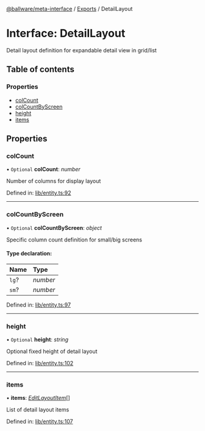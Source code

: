 [@ballware/meta-interface](../README.md) / [Exports](../modules.md) / DetailLayout

# Interface: DetailLayout

Detail layout definition for expandable detail view in grid/list

## Table of contents

### Properties

- [colCount](detaillayout.md#colcount)
- [colCountByScreen](detaillayout.md#colcountbyscreen)
- [height](detaillayout.md#height)
- [items](detaillayout.md#items)

## Properties

### colCount

• `Optional` **colCount**: *number*

Number of columns for display layout

Defined in: [lib/entity.ts:92](https://github.com/ballware/ballware-client/blob/69c8328/libs/meta-interface/src/lib/entity.ts#L92)

___

### colCountByScreen

• `Optional` **colCountByScreen**: *object*

Specific column count definition for small/big screens

#### Type declaration:

Name | Type |
:------ | :------ |
`lg`? | *number* |
`sm`? | *number* |

Defined in: [lib/entity.ts:97](https://github.com/ballware/ballware-client/blob/69c8328/libs/meta-interface/src/lib/entity.ts#L97)

___

### height

• `Optional` **height**: *string*

Optional fixed height of detail layout

Defined in: [lib/entity.ts:102](https://github.com/ballware/ballware-client/blob/69c8328/libs/meta-interface/src/lib/entity.ts#L102)

___

### items

• **items**: [*EditLayoutItem*](editlayoutitem.md)[]

List of detail layout items

Defined in: [lib/entity.ts:107](https://github.com/ballware/ballware-client/blob/69c8328/libs/meta-interface/src/lib/entity.ts#L107)
